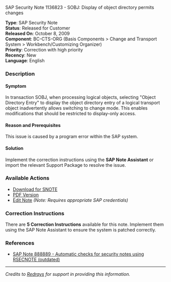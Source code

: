SAP Security Note 1136823 - SOBJ: Display of object directory permits changes

**Type**: SAP Security Note  
**Status**: Released for Customer  
**Released On**: October 8, 2009  
**Component**: BC-CTS-ORG (Basis Components > Change and Transport System > Workbench/Customizing Organizer)  
**Priority**: Correction with high priority  
**Recency**: New  
**Language**: English

### **Description**

#### **Symptom**
In transaction SOBJ, when processing logical objects, selecting "Object Directory Entry" to display the object directory entry of a logical transport object inadvertently allows switching to change mode. This enables modifications that should be restricted to display-only access.

#### **Reason and Prerequisites**
This issue is caused by a program error within the SAP system.

#### **Solution**
Implement the correction instructions using the **SAP Note Assistant** or import the relevant Support Package to resolve the issue.

### **Available Actions**
- [Download for SNOTE](https://notesdownloads.sap.com/note/0040000006770622017)
- [PDF Version](https://userapps.support.sap.com/sap/support/sfm/notes/print/0001136823?language=en-US&token=AD57129C992FF67122C307BFF789CF9F)
- [Edit Note](https://me.sap.com/sap/support/notes/edit/0001136823) *(Note: Requires appropriate SAP credentials)*

### **Correction Instructions**
There are **5 Correction Instructions** available for this note. Implement them using the SAP Note Assistant to ensure the system is patched correctly.

### **References**
- [SAP Note 888889 - Automatic checks for security notes using RSECNOTE (outdated)](https://me.sap.com/notes/888889)

---

_Credits to [Redrays](https://redrays.io) for support in providing this information._